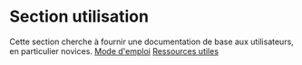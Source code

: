 # Section utilisation
Cette section cherche à fournir une documentation de base aux utilisateurs, en particulier novices.
[Mode d'emploi](mode_emploi/mode_d_emploi.md)
[Ressources utiles](ressources.md)
